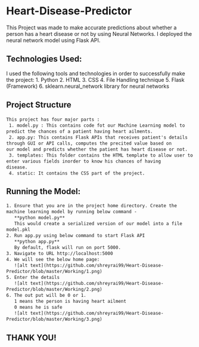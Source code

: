# Heart-Disease-Predictor
  This Project was made to make accurate predictions about whether a person has a heart disease or not by using Neural Networks.
  I deployed the neural network model using Flask API.
 
## Technologies Used:
  I used the following tools and technologies in order to successfully make the project:
    1. Python 
    2. HTML
    3. CSS 
    4. File Handling technique
    5. Flask (Framework)
    6. sklearn.neural_network library for neural networks
   
  ## Project Structure
    This project has four major parts :
     1. model.py : This contains code fot our Machine Learning model to predict the chances of a patient having heart ailments.
     2. app.py: This contains Flask APIs that receives patient's details through GUI or API calls, computes the precited value based on         our model and predicts whether the patient has heart disease or not.
     3. templates: This folder contains the HTML template to allow user to enter various fields inorder to know his chances of having           disease.
     4. static: It contains the CSS part of the project.
    
  ## Running the Model:
    1. Ensure that you are in the project home directory. Create the machine learning model by running below command -
       **python model.py**
       This would create a serialized version of our model into a file model.pkl
    2. Run app.py using below command to start Flask API
       **python app.py**
       By default, flask will run on port 5000.
    3. Navigate to URL http://localhost:5000
    4. We will see the below home page:
       ![alt text](https://github.com/shreyrai99/Heart-Disease-Predictor/blob/master/Working/1.png)
    5. Enter the details
       ![alt text](https://github.com/shreyrai99/Heart-Disease-Predictor/blob/master/Working/2.png)
    6. The out put will be 0 or 1.
       1 means the person is having heart ailment
       0 means he is safe 
       ![alt text](https://github.com/shreyrai99/Heart-Disease-Predictor/blob/master/Working/3.png)
       
   ## THANK YOU!


    
    


  
 
